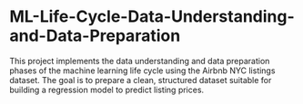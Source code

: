# ML-Life-Cycle-Data-Understanding-and-Data-Preparation
This project implements the data understanding and data preparation phases of the machine learning life cycle using the Airbnb NYC listings dataset. The goal is to prepare a clean, structured dataset suitable for building a regression model to predict listing prices.
